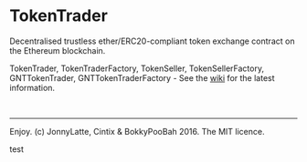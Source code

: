 # TokenTrader
Decentralised trustless ether/ERC20-compliant token exchange contract on the Ethereum blockchain.

TokenTrader, TokenTraderFactory, TokenSeller, TokenSellerFactory, GNTTokenTrader, GNTTokenTraderFactory - See the [wiki](https://github.com/bokkypoobah/TokenTrader/wiki) for the latest information.

<br />

---

Enjoy. (c) JonnyLatte, Cintix &amp; BokkyPooBah 2016. The MIT licence.

test